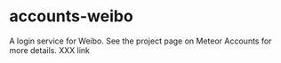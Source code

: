 # accounts-weibo

A login service for Weibo. See the project page on Meteor Accounts for more details. XXX link
